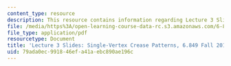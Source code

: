 ```yaml
---
content_type: resource
description: This resource contains information regarding Lecture 3 Slides, Fall 2010.
file: /media/https%3A/open-learning-course-data-rc.s3.amazonaws.com/6-849-geometric-folding-algorithms-linkages-origami-polyhedra-fall-2012/79ada0ec991846efa41aebc890ae196c_MIT6_849F12_slidesL03.pdf
file_type: application/pdf
resourcetype: Document
title: 'Lecture 3 Slides: Single-Vertex Crease Patterns, 6.849 Fall 2010'
uid: 79ada0ec-9918-46ef-a41a-ebc890ae196c
---
```

